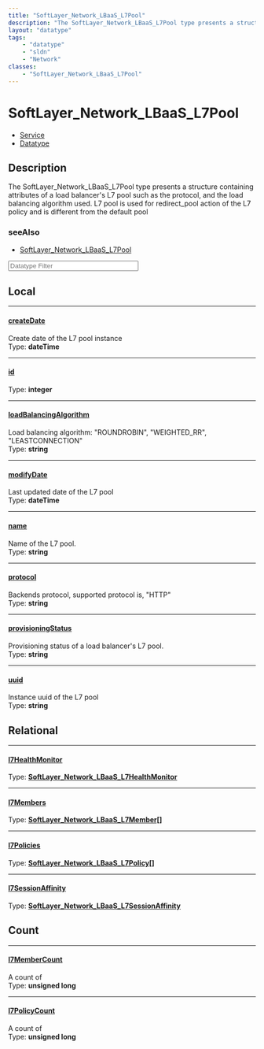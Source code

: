 ```yaml
---
title: "SoftLayer_Network_LBaaS_L7Pool"
description: "The SoftLayer_Network_LBaaS_L7Pool type presents a structure containing attributes of a load balancer's L7 pool such as... "
layout: "datatype"
tags:
    - "datatype"
    - "sldn"
    - "Network"
classes:
    - "SoftLayer_Network_LBaaS_L7Pool"
---
```


# SoftLayer_Network_LBaaS_L7Pool
<div id='service-datatype'>
    <ul id='sldn-reference-tabs'>
    <li id='service'> <a href='/reference/services/SoftLayer_Network_LBaaS_L7Pool' >Service</a></li>    <li id='datatype'> <a href='/reference/datatypes/SoftLayer_Network_LBaaS_L7Pool' >Datatype</a></li>
    </ul>
</div>

## Description 


The SoftLayer_Network_LBaaS_L7Pool type presents a structure containing attributes of a load balancer's L7 pool such as the protocol, and the load balancing algorithm used. L7 pool is used for redirect_pool action of the L7 policy and is different from the default pool 



### seeAlso

* [SoftLayer_Network_LBaaS_L7Pool](/reference/services/SoftLayer_Network_LBaaS_L7Pool )




<!-- Filer BEGIN -->
<div class="view-filters">
        <div class="clearfix">
            <div class="search-input-box">
                <input placeholder="Datatype Filter" onkeyup="titleSearch(inputId='prop-input', divId='properties', elementClass='prop-row')" 
                    type="text" id="prop-input" value="" size="30" maxlength="128" class="form-text">
            </div>
        </div>
</div>
<!-- Filer END -->

<div id="properties" class="content">
<div id="localProperties" class="prop-content" >

## Local
<div class="prop-row">

-----
[createDate]: #createdate
#### [createDate]
Create date of the L7 pool instance  
<span class="type-label">Type: </span>**dateTime**  



</div>
<div class="prop-row">

-----
[id]: #id
#### [id]
  
<span class="type-label">Type: </span>**integer**  



</div>
<div class="prop-row">

-----
[loadBalancingAlgorithm]: #loadbalancingalgorithm
#### [loadBalancingAlgorithm]
Load balancing algorithm: "ROUNDROBIN", "WEIGHTED_RR", "LEASTCONNECTION"  
<span class="type-label">Type: </span>**string**  



</div>
<div class="prop-row">

-----
[modifyDate]: #modifydate
#### [modifyDate]
Last updated date of the L7 pool  
<span class="type-label">Type: </span>**dateTime**  



</div>
<div class="prop-row">

-----
[name]: #name
#### [name]
Name of the L7 pool.  
<span class="type-label">Type: </span>**string**  



</div>
<div class="prop-row">

-----
[protocol]: #protocol
#### [protocol]
Backends protocol, supported protocol is, "HTTP"  
<span class="type-label">Type: </span>**string**  



</div>
<div class="prop-row">

-----
[provisioningStatus]: #provisioningstatus
#### [provisioningStatus]
Provisioning status of a load balancer's L7 pool.  
<span class="type-label">Type: </span>**string**  



</div>
<div class="prop-row">

-----
[uuid]: #uuid
#### [uuid]
Instance uuid of the L7 pool  
<span class="type-label">Type: </span>**string**  



</div>
</div>
<!-- LOCAL PROPERTY END -->

<div id="relationalProperties"  class="prop-content" >

## Relational
<div class="prop-row">

-----
[l7HealthMonitor]: #l7healthmonitor
#### [l7HealthMonitor]
  
<span class="type-label">Type: </span>**<a href='/reference/datatypes/SoftLayer_Network_LBaaS_L7HealthMonitor'>SoftLayer_Network_LBaaS_L7HealthMonitor </a>**  



</div>
<div class="prop-row">

-----
[l7Members]: #l7members
#### [l7Members]
  
<span class="type-label">Type: </span>**<a href='/reference/datatypes/SoftLayer_Network_LBaaS_L7Member'>SoftLayer_Network_LBaaS_L7Member[] </a>**  



</div>
<div class="prop-row">

-----
[l7Policies]: #l7policies
#### [l7Policies]
  
<span class="type-label">Type: </span>**<a href='/reference/datatypes/SoftLayer_Network_LBaaS_L7Policy'>SoftLayer_Network_LBaaS_L7Policy[] </a>**  



</div>
<div class="prop-row">

-----
[l7SessionAffinity]: #l7sessionaffinity
#### [l7SessionAffinity]
  
<span class="type-label">Type: </span>**<a href='/reference/datatypes/SoftLayer_Network_LBaaS_L7SessionAffinity'>SoftLayer_Network_LBaaS_L7SessionAffinity </a>**  



</div>

## Count
<div class="prop-row">

-----
[l7MemberCount]: #l7membercount
#### [l7MemberCount]
A count of    
<span class="type-label">Type: </span>**unsigned long**  



</div>
<div class="prop-row">

-----
[l7PolicyCount]: #l7policycount
#### [l7PolicyCount]
A count of    
<span class="type-label">Type: </span>**unsigned long**  



</div>
</div>


